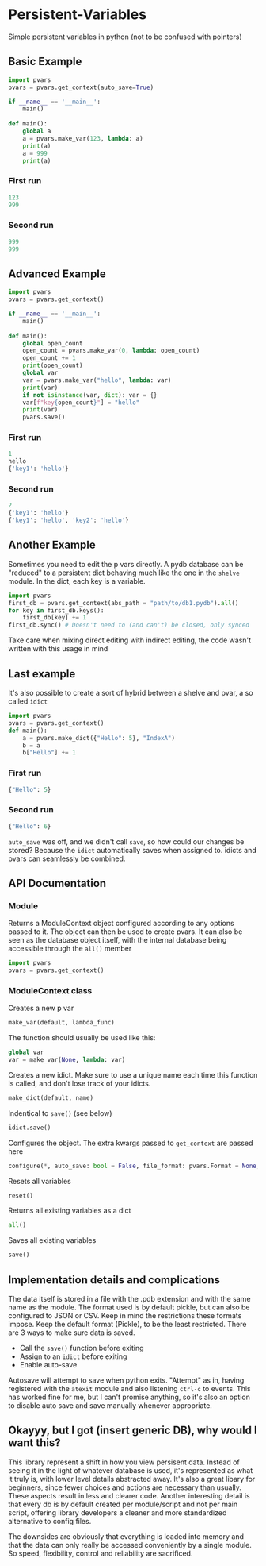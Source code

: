 # Persistent-Variables
Simple persistent variables in python (not to be confused with pointers)

## Basic Example
```python
import pvars
pvars = pvars.get_context(auto_save=True)

if __name__ == '__main__':
    main()
 
def main():
    global a
    a = pvars.make_var(123, lambda: a)
    print(a)
    a = 999
    print(a)
```
### First run
```python
123
999
```
### Second run
```python
999
999
```

## Advanced Example
```python
import pvars
pvars = pvars.get_context()

if __name__ == '__main__':
    main()
 
def main():
    global open_count
    open_count = pvars.make_var(0, lambda: open_count)
    open_count += 1
    print(open_count)
    global var
    var = pvars.make_var("hello", lambda: var)
    print(var)
    if not isinstance(var, dict): var = {}
    var[f"key{open_count}"] = "hello"
    print(var)
    pvars.save()
```

### First run
```python
1
hello
{'key1': 'hello'}
```
### Second run
```python
2
{'key1': 'hello'}
{'key1': 'hello', 'key2': 'hello'}
```

## Another Example 
Sometimes you need to edit the p vars directly. A pydb database can be "reduced" to a persistent dict behaving much like the one in the `shelve` module. In the dict, each key is a variable.
```python
import pvars
first_db = pvars.get_context(abs_path = "path/to/db1.pydb").all()
for key in first_db.keys():
    first_db[key] += 1
first_db.sync() # Doesn't need to (and can't) be closed, only synced
```
Take care when mixing direct editing with indirect editing, the code wasn't written with this usage in mind

## Last example
It's also possible to create a sort of hybrid between a shelve and pvar, a so called `idict`
```python
import pvars
pvars = pvars.get_context()
def main():
    a = pvars.make_dict({"Hello": 5}, "IndexA")
    b = a
    b["Hello"] += 1
```
### First run
```python
{"Hello": 5}
```
### Second run
```python
{"Hello": 6}
```
`auto_save` was off, and we didn't call `save`, so how could our changes be stored? Because the `idict` automatically saves when assigned to. idicts and pvars can seamlessly be combined.


## API Documentation
### Module
Returns a ModuleContext object configured according to any options passed to it. The object can then be used to create pvars. It can also be seen as the database object itself, with the internal database being accessible through the `all()` member
```python
import pvars
pvars = pvars.get_context()
```


### ModuleContext class
Creates a new p var
```python
make_var(default, lambda_func)
```
The function should usually be used like this:
```python
global var
var = make_var(None, lambda: var)
```

Creates a new idict. Make sure to use a unique name each time this function is called, and don't lose track of your idicts.
```python
make_dict(default, name)
```

Indentical to `save()` (see below)
```python
idict.save()
```

Configures the object. The extra kwargs passed to `get_context` are passed here
```python
configure(*, auto_save: bool = False, file_format: pvars.Format = None, **dump_args)
```

Resets all variables
```python
reset()
```

Returns all existing variables as a dict
```python
all()
```

Saves all existing variables
```python
save()
```

## Implementation details and complications
The data itself is stored in a file with the .pdb extension and with the same name as the module. The format used is by default pickle, but can also be configured to JSON or CSV. Keep in mind the restrictions these formats impose. Keep the default format (Pickle), to be the least restricted. There are 3 ways to make sure data is saved.
- Call the `save()` function before exiting
- Assign to an `idict` before exiting
- Enable auto-save

Autosave will attempt to save when python exits. "Attempt" as in, having registered with the `atexit` module and also listening `ctrl-c` to events. This has worked fine for me, but I can't promise anything, so it's also an option to disable auto save and save manually whenever appropriate.

## Okayyy, but I got (insert generic DB), why would I want this?
This library represent a shift in how you view persisent data. Instead of seeing it in the light of whatever database is used, it's represented as what it truly is, with lower level details abstracted away. It's also a great libary for beginners, since fewer choices and actions are necessary than usually. These aspects result in less and clearer code. Another interesting detail is that every db is by default created per module/script and not per main script, offering library developers a cleaner and more standardized alternative to config files.

The downsides are obviously that everything is loaded into memory and that the data can only really be accessed conveniently by a single module. So speed, flexibility, control and reliability are sacrificed.
